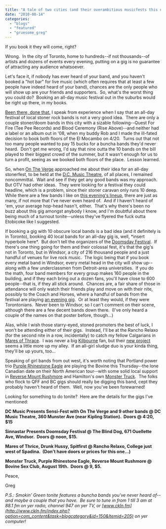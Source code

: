 ```yaml
---
title: "A tale of two cities (and their overambitious musicfests this evening)"
date: "2010-08-14"
categories: 
  - "blogs"
  - "featured"
  - "gruesome_greg"
---
```


If you book it they will come, right?

Wrong.  In the city of Toronto, home to hundreds--if not thousands--of artists and dozens of events every evening, putting on a gig is no guarantee of attracting any audience whatsoever.

Let's face it, if nobody has ever heard of your band, and you haven't booked a "hot bar" for live music (which often requires that at least a few people have indeed heard of your band), chances are the only people who will show up are your friends and supporters.  So, what's the worst thing you could do?  Booking an all-day music festival out in the suburbs would be right up there, in my books.

[Been there, done that.](http://toohightogetitright.darkbb.com/416-shows-f8/sunday-stoner-rock-spectacular-4-20-el-mocambo-t4.htm) I speak from experience when I say that an all-day festival of local stoner rock bands is not a very good idea.  There are only a couple stoner/doom bands in this city with a sizable following--Quest For Fire (Tee Pee Records) and Blood Ceremony (Rise Above)--and neither had a label or an album out in '08, when my buddy Rob and I made the ill-fated decision to book both floors of the El Mocambo on 4/20.  Turns out that not too many people wanted to pay 15 bucks for a buncha bands they'd never heard.  Don't get me wrong, I'd say that nine outta the 10 bands on the bill played to their biggest crowd of the summer, but it wasn't enough for us to turn a profit, seeing as we booked both floors of the place.  Lesson learned.

So, when [On The Verge](http://www.myspace.com/onthevergeca) approached me about their idea for an all-day stonerfest, to be held at the [D.C. Music Theatre](http://www.dcmusic.ca/?page_id=83), of all places, I remained noncommittal.  Wait and see if they get any good bands was my approach.  But OTV had other ideas.  They were looking for a festival they could headline, which is a problem, since their stoner caravan only runs 10 deep.  While there are a few bands I like on [this evening's lineup](http://toohightogetitright.com/stonerfest.jpg), there are just as many, if not more that I've never even heard of.  And if I haven't heard of 'em, your average hop-head hasn't, either.  That's why there's been no buzz about this gig amongst anybody I know, and I'm doubtful about there being much of a turnout tonite--unless they've flyered the fuck outta Etobicoke like I suggested.

If booking a gig with 10 obscure local bands is a bad idea (and it definitely is in Toronto), booking 40 local bands for an all-day gig is, well, \*insert hyperbole here\*.  But don't tell the organizers of the [Doomsday Festival](http://www.ticketscene.ca/uploads/event2541.jpg).  If there's one thing going for them and their colossal fest, it's that the gig's not in Toronto, but in Windsor, a city of 216 thousand people and a just handful of venues for live rock music.  The logic being that if you book every metal band in Windsor, every metal head in the city will show up--along with a few underclassmen from Detroit-area universities.  If you do the math, four band members for every group makes 160 people in the building, and if they each bring out a dozen fans, you'll have close to 600 people--that is, if they all stick around.  Chances are, a fair share of those in attendance will only watch their friends play and move on with their nite, possibly to the Coach and Horses, where a handful of bands from the festival are playing [an evening gig](http://c3.ac-images.myspacecdn.com/images02/129/l_8b1d58ee8ce04862b7a60579b7f504ea.jpg).  Or at least they would, if they were Torontonians.  Never been to Windsor, so I can't comment on their scene, although there are a few decent bands down there.  (I've only heard a couple of the names on that poster before, though...)

Alas, while I wish those starry-eyed, stoned promoters the best of luck, I won't be attending either of their gigs.  Instead, I'll be at the Rancho Relaxo (for the second nite in a row, incidentally) to catch my fellow Calgarians in [Mares of Thrace](http://www.hellbound.ca/2010/08/introducing-mares-of-thrace/).  I was never a big [Kilbourne](http://www.myspace.com/kilbourne) fan, but their [new project](http://www.myspace.com/maresofthrace) seems a little more up my alley.  If an all-girl sludge duo is your kinda thing, they'll be up yours, too...

Speaking of girl bands from out west, it's worth noting that Portland power trio [Purple Rhinestone Eagle](http://www.myspace.com/purplerhinestoneeagle) are playing the Bovine this Thursday--the lone Canadian date on their North American tour--with some solid local support in [Reverse Mount Rushmore](http://www.myspace.com/reversemountrushmore) and Hamilton's own [Monster Truck](http://www.ilovemonstertruck.com/).  The folks who flock to QFF and BC gigs should really be digging this band, cept they probably haven't heard of them.  Well, now you've been forewarned!

Looking for something to do tonite?  Here are the details for the gigs I've mentioned:

**DC Music Presents Sensi-Fest with On The Verge and 9 other bands @ DC Music Theatre, 360 Munster Ave (near Kipling Station).  Doors @ 4:20, $15**

**Sinnastar Presents Doomsday Festival @ The Blind Dog, 671 Ouellette Ave, Windsor.  Doors @ noon, $15.**

**Mares of Thrice, Drunk Hussy, Spitfirst @ Rancho Relaxo, College just west of Spadina.  (Don't have doors or prices for this one...)**

**Monster Truck, Purple Rhinestone Eagle, Reverse Mount Rushmore @ Bovine Sex Club, August 19th.  Doors @ 9, $5.**

Peace,

Greg

_P.S.: Smokin' Green tonite features a buncha bands you've never heard of--and maybe a couple that you have.  Be sure to tune in from 1 till 3 am at 88.1 fm on yer radio, channel 947 on yer TV, or [www.ckln.fm](http://www.ckln.fm/index.php?option=com_content&task=blogcategory&id=150&Itemid=205) on yer computer!_
